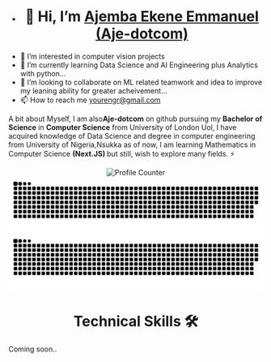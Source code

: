- <h1 align="center" >👋 Hi, I’m <a href="https://twitter.com/engr17" target="_blank">Ajemba Ekene Emmanuel (Aje-dotcom)</a></h1>
- 👀 I’m interested in computer vision projects 
- 🌱 I’m currently learning Data Science and AI Engineering plus Analytics with python...
- 💞️ I’m looking to collaborate on ML related teamwork and idea to improve my leaning ability for greater acheivement...
- 📫 How to reach me yourengr@gmail.com


A bit about Myself, I am also<b>Aje-dotcom</b> on github pursuing my <b>Bachelor of Science</b> in <b>Computer Science</b> from University of London Uol, I have acquired knowledge of Data Science and degree in computer engineering from University of Nigeria,Nsukka as of now, I am learning Mathematics in Computer Science <b>(Next.JS) </b> but still, wish to explore many fields. ⚡
<div align="center"><img src="https://komarev.com/ghpvc/?username=driptanil&label=Profile%20views&color=6805D3&style=flat" alt="Profile Counter">
<br></div>
<div align="center">
<img src=https://raw.githubusercontent.com/driptanil/driptanil/output/github-contribution-grid-snake-dark.svg#gh-dark-mode-only) alt="github contribution grid snake">
  
<img src="https://raw.githubusercontent.com/driptanil/driptanil/output/github-contribution-grid-snake.svg#gh-light-mode-only" alt="github contribution grid snake progress">
</div>
<h1 size="40px" align="center">Technical Skills 🛠</h1>Coming soon..

<!---
Aje-dotcom/Aje-dotcom is a ✨ special ✨ repository because its `README.md` (this file) appears on your GitHub profile.
You can click the Preview link to take a look at your changes.
--->
